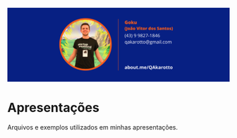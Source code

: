 [
    ![alt text](Goku.png "Meus contatos.")
    ](https://about.me/QAkarotto)

# Apresentações

Arquivos e exemplos utilizados em minhas apresentações.
